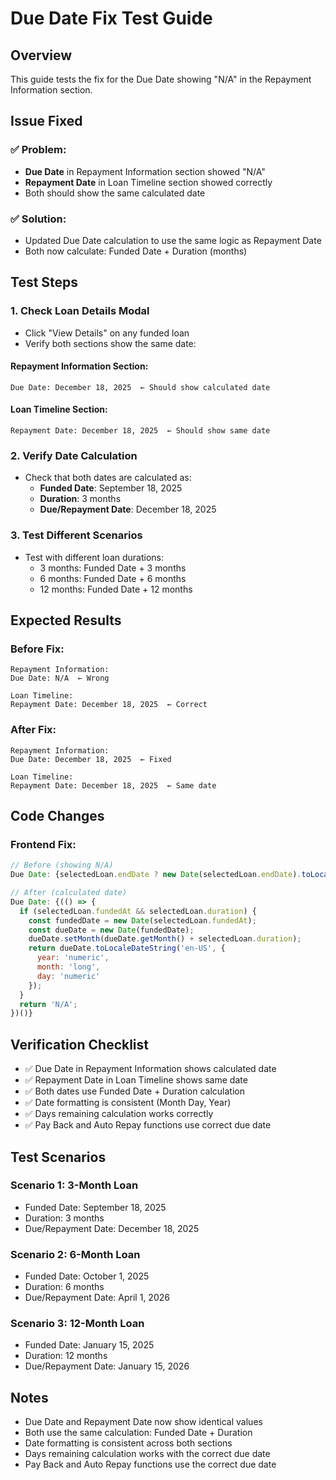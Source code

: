 # Due Date Fix Test Guide

## Overview
This guide tests the fix for the Due Date showing "N/A" in the Repayment Information section.

## Issue Fixed

### **✅ Problem:**
- **Due Date** in Repayment Information section showed "N/A"
- **Repayment Date** in Loan Timeline section showed correctly
- Both should show the same calculated date

### **✅ Solution:**
- Updated Due Date calculation to use the same logic as Repayment Date
- Both now calculate: Funded Date + Duration (months)

## Test Steps

### **1. Check Loan Details Modal**
- Click "View Details" on any funded loan
- Verify both sections show the same date:

#### **Repayment Information Section:**
```
Due Date: December 18, 2025  ← Should show calculated date
```

#### **Loan Timeline Section:**
```
Repayment Date: December 18, 2025  ← Should show same date
```

### **2. Verify Date Calculation**
- Check that both dates are calculated as:
  - **Funded Date**: September 18, 2025
  - **Duration**: 3 months
  - **Due/Repayment Date**: December 18, 2025

### **3. Test Different Scenarios**
- Test with different loan durations:
  - 3 months: Funded Date + 3 months
  - 6 months: Funded Date + 6 months
  - 12 months: Funded Date + 12 months

## Expected Results

### **Before Fix:**
```
Repayment Information:
Due Date: N/A  ← Wrong

Loan Timeline:
Repayment Date: December 18, 2025  ← Correct
```

### **After Fix:**
```
Repayment Information:
Due Date: December 18, 2025  ← Fixed

Loan Timeline:
Repayment Date: December 18, 2025  ← Same date
```

## Code Changes

### **Frontend Fix:**
```javascript
// Before (showing N/A)
Due Date: {selectedLoan.endDate ? new Date(selectedLoan.endDate).toLocaleDateString() : 'N/A'}

// After (calculated date)
Due Date: {(() => {
  if (selectedLoan.fundedAt && selectedLoan.duration) {
    const fundedDate = new Date(selectedLoan.fundedAt);
    const dueDate = new Date(fundedDate);
    dueDate.setMonth(dueDate.getMonth() + selectedLoan.duration);
    return dueDate.toLocaleDateString('en-US', {
      year: 'numeric',
      month: 'long',
      day: 'numeric'
    });
  }
  return 'N/A';
})()}
```

## Verification Checklist

- ✅ Due Date in Repayment Information shows calculated date
- ✅ Repayment Date in Loan Timeline shows same date
- ✅ Both dates use Funded Date + Duration calculation
- ✅ Date formatting is consistent (Month Day, Year)
- ✅ Days remaining calculation works correctly
- ✅ Pay Back and Auto Repay functions use correct due date

## Test Scenarios

### **Scenario 1: 3-Month Loan**
- Funded Date: September 18, 2025
- Duration: 3 months
- Due/Repayment Date: December 18, 2025

### **Scenario 2: 6-Month Loan**
- Funded Date: October 1, 2025
- Duration: 6 months
- Due/Repayment Date: April 1, 2026

### **Scenario 3: 12-Month Loan**
- Funded Date: January 15, 2025
- Duration: 12 months
- Due/Repayment Date: January 15, 2026

## Notes
- Due Date and Repayment Date now show identical values
- Both use the same calculation: Funded Date + Duration
- Date formatting is consistent across both sections
- Days remaining calculation works with the correct due date
- Pay Back and Auto Repay functions use the correct due date





